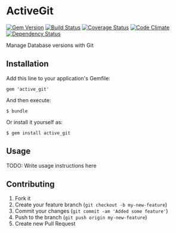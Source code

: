 # ActiveGit

[![Gem Version](https://badge.fury.io/rb/active_git.png)](https://rubygems.org/gems/active_git)
[![Build Status](https://travis-ci.org/gabynaiman/active_git.png?branch=master)](https://travis-ci.org/gabynaiman/active_git)
[![Coverage Status](https://coveralls.io/repos/gabynaiman/active_git/badge.png?branch=master)](https://coveralls.io/r/gabynaiman/active_git?branch=master)
[![Code Climate](https://codeclimate.com/github/gabynaiman/active_git.png)](https://codeclimate.com/github/gabynaiman/active_git)
[![Dependency Status](https://gemnasium.com/gabynaiman/active_git.png)](https://gemnasium.com/gabynaiman/active_git)

Manage Database versions with Git

## Installation

Add this line to your application's Gemfile:

    gem 'active_git'

And then execute:

    $ bundle

Or install it yourself as:

    $ gem install active_git

## Usage

TODO: Write usage instructions here

## Contributing

1. Fork it
2. Create your feature branch (`git checkout -b my-new-feature`)
3. Commit your changes (`git commit -am 'Added some feature'`)
4. Push to the branch (`git push origin my-new-feature`)
5. Create new Pull Request
